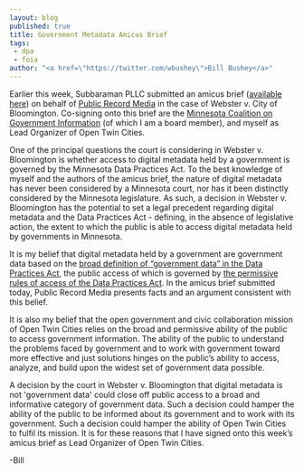 ```yaml
---
layout: blog
published: true
title: Government Metadata Amicus Brief 
tags: 
 - dpa
 - foia
author: "<a href=\"https://twitter.com/wbushey\">Bill Bushey</a>"
---
```


Earlier this week, Subbaraman PLLC submitted an amicus brief ([available here](https://cdna.tonywebster.com/files/20151020-Webster-v-City-of-Bloomington-025-Brief-of-Amici-Curiae.pdf))
on behalf of [Public Record Media](http://www.publicrecordmedia.org/) 
in the case of Webster v. City of Bloomington. Co-signing onto this brief are 
the [Minnesota Coalition on Government Information](http://mncogi.org) (of 
which I am a board member), and myself as Lead Organizer of Open Twin Cities.

One of the principal questions the court is considering in Webster v. 
Bloomington is whether access to digital metadata held by a government is 
governed by the Minnesota Data Practices Act. To the best knowledge of myself 
and the authors of the amicus brief, the nature of digital metadata has never 
been considered by a Minnesota court, nor has it been distinctly considered by
the Minnesota legislature. As such, a decision in Webster v. Bloomington has 
the potential to set a legal precedent regarding digital metadata and the Data
Practices Act - defining, in the absence of legislative action, the extent to 
which the public is able to access digital metadata held by governments in 
Minnesota.

It is my belief that digital metadata held by a government are government data 
based on the [broad definition of “government data” in the Data Practices Act](https://www.revisor.mn.gov/statutes/?id=13.02#stat.13.02.7), 
the public access of which is governed by [the permissive rules of access of the Data Practices Act](https://www.revisor.mn.gov/statutes/?id=13.03#stat.13.03.1).
In the amicus brief submitted today, Public Record Media presents facts and an 
argument consistent with this belief.

It is also my belief that the open government and civic collaboration mission 
of Open Twin Cities relies on the broad and permissive ability of the public 
to access government information. The ability of the public to understand the
problems faced by government and to work with government toward more effective
and just solutions hinges on the public’s ability to access, analyze, and build
upon the widest set of government data possible.

A decision by the court in Webster v. Bloomington that digital metadata is not
'government data' could close off public access to a broad and informative 
category of government data. Such a decision could hamper the ability of the 
public to be informed about its government and to work with its government. 
Such a decision could hamper the ability of Open Twin Cities to fulfil its 
mission. It is for these reasons that I have signed onto this week’s amicus 
brief as Lead Organizer of Open Twin Cities.

-Bill
